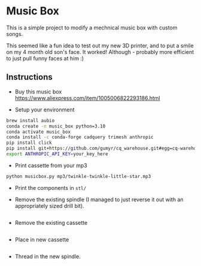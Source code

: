 # Music Box

This is a simple project to modify a mechnical music box with custom songs. 

This seemed like a fun idea to test out my new 3D printer, and to put a smile on my 4 month old son's face. It worked! Although - probably more efficient to just pull funny faces at him :)

## Instructions

- Buy this music box https://www.aliexpress.com/item/1005006822293186.html

- Setup your environment
```sh
brew install aubio
conda create -n music_box python=3.10
conda activate music_box
conda install -c conda-forge cadquery trimesh anthropic
pip install click
pip install git+https://github.com/gumyr/cq_warehouse.git#egg=cq-warehouse
export ANTHROPIC_API_KEY=your_key_here
```

- Print cassette from your mp3
```sh
python musicbox.py mp3/twinkle-twinkle-little-star.mp3
```

- Print the components in `stl/`

- Remove the existing spindle (I managed to just reverse it out with an appropriately sized drill bit).
<image>

- Remove the existing cassette
<image>

- Place in new cassette
<image>

- Thread in the new spindle.
<image>